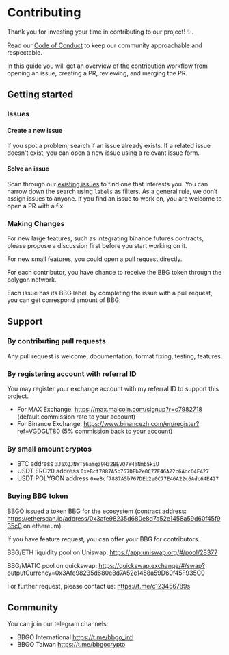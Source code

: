 # Contributing

Thank you for investing your time in contributing to our project! :sparkles:. 

Read our [Code of Conduct](./CODE_OF_CONDUCT.md) to keep our community approachable and respectable.

In this guide you will get an overview of the contribution workflow from opening an issue, creating a PR, reviewing, and merging the PR.

## Getting started

### Issues

#### Create a new issue

If you spot a problem, search if an issue already exists. If a related issue doesn't exist, you can open a new issue using a relevant issue form.

#### Solve an issue

Scan through our [existing issues](https://github.com/c9s/bbgo/issues) to find one that interests you.
You can narrow down the search using `labels` as filters. As a general rule, we don’t assign issues to anyone.
If you find an issue to work on, you are welcome to open a PR with a fix.

### Making Changes

For new large features, such as integrating binance futures contracts, please propose a discussion first before you start working on it.

For new small features, you could open a pull request directly.

For each contributor, you have chance to receive the BBG token through the polygon network.

Each issue has its BBG label, by completing the issue with a pull request, you can get correspond amount of BBG.

## Support

### By contributing pull requests

Any pull request is welcome, documentation, format fixing, testing, features.

### By registering account with referral ID

You may register your exchange account with my referral ID to support this project.

- For MAX Exchange: <https://max.maicoin.com/signup?r=c7982718> (default commission rate to your account)
- For Binance Exchange: <https://www.binancezh.com/en/register?ref=VGDGLT80> (5% commission back to your account)

### By small amount cryptos

- BTC address `3J6XQJNWT56amqz9Hz2BEVQ7W4aNmb5kiU`
- USDT ERC20 address `0xeBcf7887A5b767DEb2e0C77E46A22c6Adc64E427`
- USDT POLYGON address `0xeBcf7887A5b767DEb2e0C77E46A22c6Adc64E427`

### Buying BBG token

BBGO issued a token BBG for the ecosystem (contract
address: <https://etherscan.io/address/0x3afe98235d680e8d7a52e1458a59d60f45f935c0> on ethereum).

If you have feature request, you can offer your BBG for contributors.

BBG/ETH liquidity pool on Uniswap: <https://app.uniswap.org/#/pool/28377>

BBG/MATIC pool on quickswap: https://quickswap.exchange/#/swap?outputCurrency=0x3Afe98235d680e8d7A52e1458a59D60f45F935C0

For further request, please contact us: <https://t.me/c123456789s>

## Community

You can join our telegram channels:

- BBGO International <https://t.me/bbgo_intl>
- BBGO Taiwan <https://t.me/bbgocrypto>

